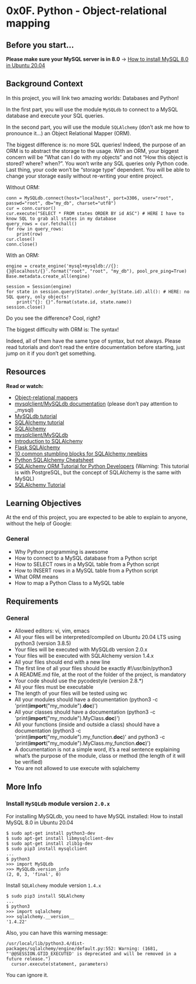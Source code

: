 # 0x0F. Python - Object-relational mapping


## Before you start…
**Please make sure your MySQL server is in 8.0** -> <a href="https://intranet.alxswe.com/rltoken/paGukker_0KoG3D9FqymNQ">How to install MySQL 8.0 in Ubuntu 20.04</a>

## Background Context

In this project, you will link two amazing worlds: Databases and Python!

In the first part, you will use the module ```MySQLdb``` to connect to a MySQL database and execute your SQL queries.

In the second part, you will use the module ```SQLAlchemy``` (don’t ask me how to pronounce it…) an Object Relational Mapper (ORM).

The biggest difference is: no more SQL queries! Indeed, the purpose of an ORM is to abstract the storage to the usage. With an ORM, your biggest concern will be “What can I do with my objects” and not “How this object is stored? where? when?”. You won’t write any SQL queries only Python code. Last thing, your code won’t be “storage type” dependent. You will be able to change your storage easily without re-writing your entire project.

Without ORM:

```
conn = MySQLdb.connect(host="localhost", port=3306, user="root", passwd="root", db="my_db", charset="utf8")
cur = conn.cursor()
cur.execute("SELECT * FROM states ORDER BY id ASC") # HERE I have to know SQL to grab all states in my database
query_rows = cur.fetchall()
for row in query_rows:
    print(row)
cur.close()
conn.close()
```

With an ORM:

```
engine = create_engine('mysql+mysqldb://{}:{}@localhost/{}'.format("root", "root", "my_db"), pool_pre_ping=True)
Base.metadata.create_all(engine)

session = Session(engine)
for state in session.query(State).order_by(State.id).all(): # HERE: no SQL query, only objects!
    print("{}: {}".format(state.id, state.name))
session.close()
```

Do you see the difference? Cool, right?

The biggest difficulty with ORM is: The syntax!

Indeed, all of them have the same type of syntax, but not always. Please read tutorials and don’t read the entire documentation before starting, just jump on it if you don’t get something.

## Resources

**Read or watch:**

* <a href="https://intranet.alxswe.com/rltoken/a8DUOWhXpNX3TEwgyT-U8A">Object-relational mappers</a>
* <a href="https://intranet.alxswe.com/rltoken/JtFaKjnqxudr6Hi05Us1Lw">mysqlclient/MySQLdb documentation</a> (please don’t pay attention to _mysql)
* <a href="https://intranet.alxswe.com/rltoken/TdUSYFNGbXJG1WjCEoq5FA">MySQLdb tutorial</a>
* <a href="https://intranet.alxswe.com/rltoken/YyL5hsscviNH04XGW-XpfA">SQLAlchemy tutorial</a>
* <a href="https://intranet.alxswe.com/rltoken/j9azWF2Db_2rNolTxOF3SA">SQLAlchemy</a>
* <a href="https://intranet.alxswe.com/rltoken/0zLhY9KqKjn-zmdb7X598Q">mysqlclient/MySQLdb</a>
* <a href="https://intranet.alxswe.com/rltoken/pw50Bl1Bj84wksxm018dwA">Introduction to SQLAlchemy</a>
* <a href="https://intranet.alxswe.com/rltoken/B-xIdMtGvpus8vHxAIRrPg">Flask SQLAlchemy</a>
* <a href="https://intranet.alxswe.com/rltoken/deIzPMrfK8Ixqm-AboFHWg">10 common stumbling blocks for SQLAlchemy newbies</a>
* <a href="https://intranet.alxswe.com/rltoken/dZfUNK3lJicGMK5PU0bE7Q">Python SQLAlchemy Cheatsheet</a>
* <a href="https://intranet.alxswe.com/rltoken/hNxBKC8lHge5XjsRO8ksHQ">SQLAlchemy ORM Tutorial for Python Developers</a> (Warning: This tutorial is with PostgreSQL, but the concept of SQLAlchemy is the same with MySQL)
* <a href="https://intranet.alxswe.com/rltoken/5G_R2NmQRFqiZb84qxYERQ">SQLAlchemy Tutorial</a>

## Learning Objectives

At the end of this project, you are expected to be able to explain to anyone, without the help of Google:

### General
* Why Python programming is awesome
* How to connect to a MySQL database from a Python script
* How to SELECT rows in a MySQL table from a Python script
* How to INSERT rows in a MySQL table from a Python script
* What ORM means
* How to map a Python Class to a MySQL table

## Requirements

### General

* Allowed editors: vi, vim, emacs
* All your files will be interpreted/compiled on Ubuntu 20.04 LTS using python3 (version 3.8.5)
* Your files will be executed with MySQLdb version 2.0.x
* Your files will be executed with SQLAlchemy version 1.4.x
* All your files should end with a new line
* The first line of all your files should be exactly #!/usr/bin/python3
* A README.md file, at the root of the folder of the project, is mandatory
* Your code should use the pycodestyle (version 2.8.*)
* All your files must be executable
* The length of your files will be tested using wc
* All your modules should have a documentation (python3 -c 'print(__import__("my_module").__doc__)')
* All your classes should have a documentation (python3 -c 'print(__import__("my_module").MyClass.__doc__)')
* All your functions (inside and outside a class) should have a documentation (python3 -c 'print(__import__("my_module").my_function.__doc__)' and python3 -c 'print(__import__("my_module").MyClass.my_function.__doc__)')
* A documentation is not a simple word, it’s a real sentence explaining what’s the purpose of the module, class or method (the length of it will be verified)
* You are not allowed to use execute with sqlalchemy

## More Info

### Install ```MySQLdb``` module version ```2.0.x```

For installing MySQLdb, you need to have MySQL installed: How to install MySQL 8.0 in Ubuntu 20.04

```
$ sudo apt-get install python3-dev
$ sudo apt-get install libmysqlclient-dev
$ sudo apt-get install zlib1g-dev
$ sudo pip3 install mysqlclient
...
$ python3
>>> import MySQLdb
>>> MySQLdb.version_info
(2, 0, 3, 'final', 0)
```

Install ```SQLAlchemy``` module version ```1.4.x```

```
$ sudo pip3 install SQLAlchemy
...
$ python3
>>> import sqlalchemy
>>> sqlalchemy.__version__
'1.4.22'
```

Also, you can have this warning message:

```
/usr/local/lib/python3.4/dist-packages/sqlalchemy/engine/default.py:552: Warning: (1681, "'@@SESSION.GTID_EXECUTED' is deprecated and will be removed in a future release.")
  cursor.execute(statement, parameters)
```

You can ignore it.
